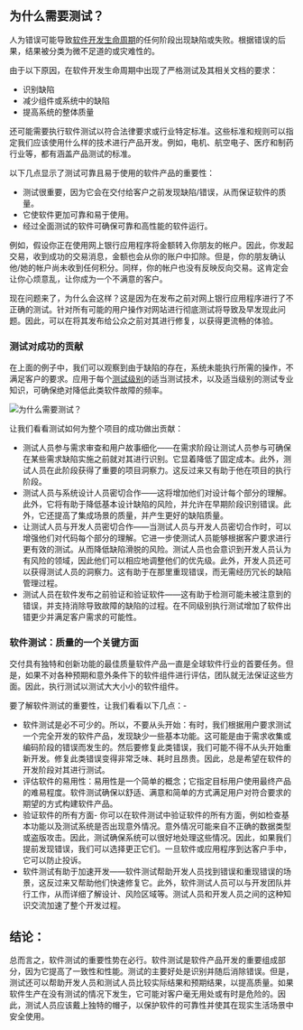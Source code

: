 ## 为什么需要测试？

人为错误可能导致[软件开发生命周期](https://www.toolsqa.com/software-testing/software-development-life-cycle/)的任何阶段出现缺陷或失败。根据错误的后果，结果被分类为微不足道的或灾难性的。

由于以下原因，在软件开发生命周期中出现了严格测试及其相关文档的要求：

-   识别缺陷
-   减少组件或系统中的缺陷
-   提高系统的整体质量

还可能需要执行软件测试以符合法律要求或行业特定标准。这些标准和规则可以指定我们应该使用什么样的技术进行产品开发。例如，电机、航空电子、医疗和制药行业等，都有涵盖产品测试的标准。

以下几点显示了测试可靠且易于使用的软件产品的重要性：

-   测试很重要，因为它会在交付给客户之前发现缺陷/错误，从而保证软件的质量。
-   它使软件更加可靠和易于使用。
-   经过全面测试的软件可确保可靠和高性能的软件运行。

例如，假设你正在使用网上银行应用程序将金额转入你朋友的帐户。因此，你发起交易，收到成功的交易消息，金额也会从你的账户中扣除。但是，你的朋友确认他/她的帐户尚未收到任何积分。同样，你的帐户也没有反映反向交易。这肯定会让你心烦意乱，让你成为一个不满意的客户。

现在问题来了，为什么会这样？这是因为在发布之前对网上银行应用程序进行了不正确的测试。针对所有可能的用户操作对网站进行彻底测试将导致及早发现此问题。因此，可以在将其发布给公众之前对其进行修复，以获得更流畅的体验。

### 测试对成功的贡献

在上面的例子中，我们可以观察到由于缺陷的存在，系统未能执行所需的操作，不满足客户的要求。应用于每个[测试级别](https://www.toolsqa.com/software-testing/test-levels/)的适当测试技术，以及适当级别的测试专业知识，可确保绝对降低此类软件故障的频率。

![为什么需要测试？](https://toolsqa.com/gallery/ISTQB%20Certification/1.Why%20is%20Testing%20Necessary.png)

让我们看看测试如何为整个项目的成功做出贡献：

-   测试人员参与需求审查和用户故事细化——在需求阶段让测试人员参与可确保在某些需求缺陷实施之前就对其进行识别。它显着降低了固定成本。此外，测试人员在此阶段获得了重要的项目洞察力。这反过来又有助于他在项目的执行阶段。
-   测试人员与系统设计人员密切合作——这将增加他们对设计每个部分的理解。此外，它将有助于降低基本设计缺陷的风险，并允许在早期阶段识别错误。此外，它还提高了集成场景的质量，并产生更好的缺陷质量。
-   让测试人员与开发人员密切合作——当测试人员与开发人员密切合作时，可以增强他们对代码每个部分的理解。它进一步使测试人员能够根据客户要求进行更有效的测试。从而降低缺陷滑脱的风险。测试人员也会意识到开发人员认为有风险的领域，因此他们可以相应地调整他们的优先级。此外，开发人员还可以获得测试人员的洞察力。这有助于在那里重现错误，而无需经历冗长的缺陷管理过程。
-   测试人员在软件发布之前验证和验证软件——这有助于检测可能未被注意到的错误，并支持消除导致故障的缺陷的过程。在不同级别执行测试增加了软件出错更少并满足客户需求的可能性。

### 软件测试：质量的一个关键方面

交付具有独特和创新功能的最佳质量软件产品一直是全球软件行业的首要任务。但是，如果不对各种预期和意外条件下的软件组件进行评估，团队就无法保证这些方面。因此，执行测试以测试大大小小的软件组件。

要了解软件测试的重要性，让我们看看以下几点：-

-   软件测试是必不可少的。所以，不要从头开始：有时，我们根据用户要求测试一个完全开发的软件产品，发现缺少一些基本功能。这可能是由于需求收集或编码阶段的错误而发生的。然后要修复此类错误，我们可能不得不从头开始重新开发。修复此类错误变得非常乏味、耗时且昂贵。因此，总是希望在软件的开发阶段对其进行测试。
-   评估软件的易用性：易用性是一个简单的概念；它指定目标用户使用最终产品的难易程度。软件测试确保以舒适、满意和简单的方式满足用户对符合要求的期望的方式构建软件产品。
-   验证软件的所有方面- 你可以在软件测试中验证软件的所有方面，例如检查基本功能以及测试系统是否出现意外情况。意外情况可能来自不正确的数据类型或盗版攻击。因此，测试确保系统可以很好地处理这些情况。因此，如果我们提前发现错误，我们可以选择更正它们。一旦软件或应用程序到达客户手中，它可以防止投诉。
-   软件测试有助于加速开发——软件测试帮助开发人员找到错误和重现错误的场景，这反过来又帮助他们快速修复它。此外，软件测试人员可以与开发团队并行工作，从而详细了解设计、风险区域等。测试人员和开发人员之间的这种知识交流加速了整个开发过程。

## 结论：

总而言之，软件测试的重要性势在必行。软件测试是软件产品开发的重要组成部分，因为它提高了一致性和性能。测试的主要好处是识别并随后消除错误。但是，测试还可以帮助开发人员和测试人员比较实际结果和预期结果，以提高质量。如果软件生产在没有测试的情况下发生，它可能对客户毫无用处或有时是危险的。因此，测试人员应该戴上独特的帽子，以保护软件的可靠性并使其在现实生活场景中安全使用。